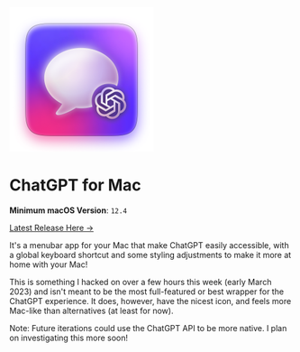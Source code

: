 <img src="icon.png" width="256">

#  ChatGPT for Mac

**Minimum macOS Version**: `12.4`

[Latest Release Here →](https://github.com/ryngonzalez/ChatGPT-for-Mac/releases)

It's a menubar app for your Mac that make ChatGPT easily accessible, with a global keyboard shortcut and some styling adjustments to make it more at home with your Mac! 

This is something I hacked on over a few hours this week (early March 2023) and isn't meant to be the most full-featured or best wrapper for the ChatGPT experience. It does, however, have the nicest icon, and feels more Mac-like than alternatives (at least for now).

Note: Future iterations could use the ChatGPT API to be more native. I plan on investigating this more soon!   

